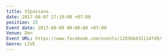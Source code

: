 ```yaml
---
title: VIpassana
date: 2017-08-07 17:19:00 +07:00
position: 25
Event date: 2017-08-09 00:00:00 +07:00
Venue: Den
Event URL: https://www.facebook.com/events/128366431114749/
Genre: LIVE
---
```



